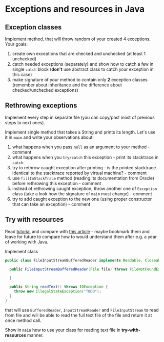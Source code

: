 # Exceptions and resources in Java

## Exception classes

Implement method, that will throw random of your created 4 exceptions. Your goals:
1. create own exceptions that are checked and unchecked (at least 1 unchecked)
2. catch needed exceptions (separately) and show how to catch a few in single `catch` block (**don't** use abstract
   class to catch your exception in this case)
3. make signature of your method to contain only **2** exception classes (remember about inheritance and the
   difference about checked/unchecked exceptions)

## Rethrowing exceptions

Implement every step in separate file (you can copy/past most of previous steps to next ones).

Implement single method that takes a String and prints its length.
Let's use it in `main` and write your observations about:
1. what happens when you pass `null` as an argument to your method - comment
2. what happens when you `try/catch` this exception - print its stacktrace in `catch`
3. try to rethrow caught exception after printing - is the printed stacktrace identical to the stacktrace reported
   by virtual machine? - comment
4. use `fillInStackTrace` method (reading its documentation from Oracle) before rethrowing this exception - comment
5. instead of rethrowing caught exception, throw another one of `Exception` class (take a look how the signature of
   `main` must change) - comment
6. try to add caught exception to the new one (using proper constructor that can take an exception) - comment

## Try with resources

Read [tutorial](https://docs.oracle.com/javase/tutorial/essential/exceptions/tryResourceClose.html) and compare with
[this article](https://www.oracle.com/technical-resources/articles/java/trywithresources.html) - maybe bookmark them
and leave for future to compare how to would understand them after e.g. a year of working with Java.

Implement class
```java
public class FileInputStreamBufferedReader implements Readable, Closeable {

  public FileInputStreamBufferedReader(File file) throws FileNotFoundException {

  }

  public String readText() throws IOException {
    throw new IllegalStateException("TODO");
  }
}

```
that will use `BufferedReader`, `InputStreamReader` and `FileInputStream` to read from file
and will be able to read the full text file of the file and return it at once method call.

Show in `main` how to use your class for reading text file in **try-with-resources** manner.
